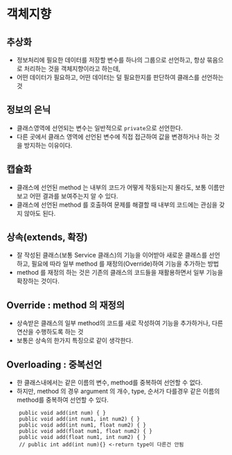 # 객체지향
## 추상화
* 정보처리에 필요한 데이터를 저장할 변수를 하나의 그룹으로 선언하고, 항상 묶음으로 처리하는 것을 객체지향이라고 하는데,
* 어떤 데이터가 필요하고, 어떤 데이터는 덜 필요한지를 판단하여 클래스를 선언하는 것

## 정보의 은닉
* 클래스영역에 선언되는 변수는 일반적으로 ```private```으로 선언한다.
* 다른 곳에서 클래스 영역에 선언된 변수에 직접 접근하여 값을 변경하거나 하는 것을 방지하는 이유이다.

## 캡슐화
* 클래스에 선언된 method 는 내부의 코드가 어떻게 작동되는지 몰라도, 보통 이름만 보고 어떤 결과를 보여주는지 알 수 있다.
* 클래스에 선언된 method 를 호출하여 문제를 해결할 때 내부의 코드에는 관심을 갖지 않아도 된다.

## 상속(extends, 확장)
* 잘 작성된 클래스(보통 Service 클래스)의 기능을 이어받아 새로운 클래스를 선언하고, 필요에 따라 일부 method 를 재정의(Override)하여 기능을 추가하는 방법
* method 를 재정의 하는 것은 기존의 클래스의 코드들을 재활용하면서 일부 기능을 확장하는 것이다.

## Override : method 의 재정의
* 상속받은 클래스의 일부 method의 코드를 새로 작성하여 기능을 추가하거나, 다른 연산을 수행하도록 하는 것
* 보통은 상속의 한가지 특징으로 같이 생각한다.

## Overloading : 중복선언
* 한 클래스내에서는 같은 이름의 변수, method를 중복하여 선언할 수 없다.
* 하지만, method 의 경우 argument 의 개수, type, 순서가 다를경우 같은 이름의 method를 중복하여 선언할 수 있다.
```
	public void add(int num) { }
	public void add(int num1, int num2) { }
	public void add(int num1, float num2) { }
	public void add(float num1, float num2) { }
	public void add(float num1, int num2) { }
	// public int add(int num){} <-return type이 다른건 안됨
```